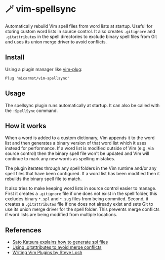 # 🪄 vim-spellsync

Automatically rebuild Vim spell files from word lists at startup. Useful for storing custom word lists in source control. It also creates `.gitignore` and `.gitattributes` in the spell directories to exclude binary spell files from Git and uses its union merge driver to avoid conflicts.

## Install

Using a plugin manager like [vim-plug](https://github.com/junegunn/vim-plug):

```vim
Plug 'micarmst/vim-spellsync'
```

## Usage

The spellsync plugin runs automatically at startup. It can also be called with the `:SpellSync` command.

## How it works

When a word is added to a custom dictionary, Vim appends it to the word list and then generates a binary version of that word list which it uses instead for performance. If a word list is modified outside of Vim (e.g. via source control) then the binary spell file won't be updated and Vim will continue to mark any new words as spelling mistakes.

The plugin iterates through any spell folders in the Vim runtime and/or any spell files that have been configured. If a word list has been modified then it rebuilds the binary spell file to match.

It also tries to make keeping word lists in source control easier to manage. First it creates a `.gitignore` file if one does not exist in the spell folder, this excludes binary `*.spl` and `*.sug` files from being commited. Second, it creates a `.gitattributes` file if one does not already exist and sets Git to use its union merge driver for the spell folder. This prevents merge conflicts if word lists are being modified from multiple locations.

## References

* [Sato Katsura explains how to generate spl files](https://vi.stackexchange.com/a/5052/19028)
* [Using .gitattributes to avoid merge conflicts](https://web.archive.org/web/20181009034917/https://krlmlr.github.io/using-gitattributes-to-avoid-merge-conflicts/)
* [Writing Vim Plugins by Steve Losh](https://stevelosh.com/blog/2011/09/writing-vim-plugins/)